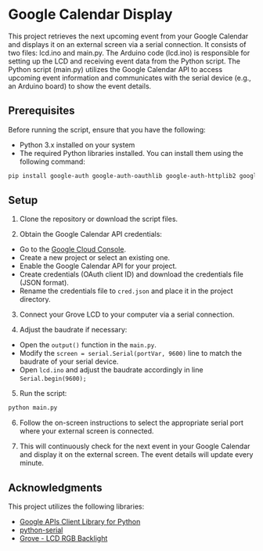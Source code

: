 # Google Calendar Display

This project retrieves the next upcoming event from your Google Calendar and displays it on an external screen via a serial connection. It consists of two files: lcd.ino and main.py. The Arduino code (lcd.ino) is responsible for setting up the LCD and receiving event data from the Python script. The Python script (main.py) utilizes the Google Calendar API to access upcoming event information and communicates with the serial device (e.g., an Arduino board) to show the event details.

## Prerequisites

Before running the script, ensure that you have the following:

- Python 3.x installed on your system
- The required Python libraries installed. You can install them using the following command:
```bash
pip install google-auth google-auth-oauthlib google-auth-httplib2 google-api-python-client pyserial python-dateutil
```

## Setup

1. Clone the repository or download the script files.

2. Obtain the Google Calendar API credentials:
 - Go to the [Google Cloud Console](https://console.cloud.google.com/).
 - Create a new project or select an existing one.
 - Enable the Google Calendar API for your project.
 - Create credentials (OAuth client ID) and download the credentials file (JSON format).
 - Rename the credentials file to `cred.json` and place it in the project directory.

3. Connect your Grove LCD to your computer via a serial connection.

4. Adjust the baudrate if necessary:
 - Open the `output()` function in the `main.py`.
 - Modify the `screen = serial.Serial(portVar, 9600)` line to match the baudrate of your serial device.
 - Open `lcd.ino` and adjust the baudrate accordingly in line `Serial.begin(9600);`

5. Run the script:
```bash
python main.py
```

6. Follow the on-screen instructions to select the appropriate serial port where your external screen is connected.

7. This will continuously check for the next event in your Google Calendar and display it on the external screen. The event details will update every minute.

## Acknowledgments

This project utilizes the following libraries:

- [Google APIs Client Library for Python](https://github.com/googleapis/google-api-python-client)
- [python-serial](https://python-serial.readthedocs.io/)
- [Grove - LCD RGB Backlight](https://github.com/Seeed-Studio/Grove_LCD_RGB_Backlight)